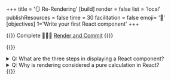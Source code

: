+++
title = '🪞 Re-Rendering'
[build]
    render = false
    list = 'local'
    publishResources = false
time = 30
facilitation = false
emoji= '🧩'
[objectives]
    1='Write your first React component'
+++

{{<note type="narrative" title="React Learn">}}
Complete 🧑🏾‍🎓 [Render and Commit](https://react.dev/learn/render-and-commit)
{{</note>}}

{{<note type="question" title="Check your understanding">}}

<details><summary>Q: What are the three steps in displaying a React component?
</summary>

A: Triggering a render, rendering the component, and committing to the DOM

</details>
<details><summary>Q: Why is rendering considered a pure calculation in React?
</summary>

A: Because it should not change any objects or variables and always produce the same output for the same inputs.

</details>
{{</note>}}

